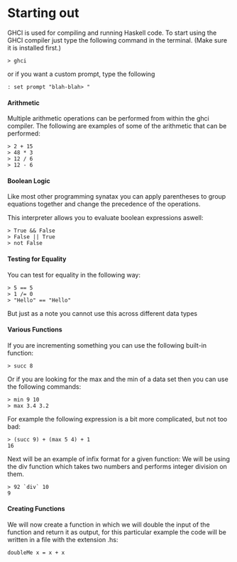 # Starting out 

GHCI is used for compiling and running Haskell code.
To start using the GHCI compiler just type the following command in the terminal. (Make sure it is installed first.)

```
> ghci
```

or if you want a custom prompt, type the following

```
: set prompt "blah-blah> "
```

#### Arithmetic
Multiple arithmetic operations can be performed from within the ghci compiler. The following are examples of some of the arithmetic that can be performed:

```
> 2 + 15
> 48 * 3
> 12 / 6
> 12 - 6
```

#### Boolean Logic
Like most other programming synatax you can apply parentheses to group equations together and change the precedence of the operations.

This interpreter allows you to evaluate boolean expressions aswell:

```
> True && False
> False || True
> not False
```

#### Testing for Equality
You can test for equality in the following way:

```
> 5 == 5
> 1 /= 0
> "Hello" == "Hello"
```

But just as a note you cannot use this across different data types

#### Various Functions
If you are incrementing something you can use the following built-in function:

```
> succ 8
```

Or if you are looking for the max and the min of a data set then you can use the following commands:

```
> min 9 10
> max 3.4 3.2
```

For example the following expression is a bit more complicated, but not too bad:

```
> (succ 9) + (max 5 4) + 1
16
```

Next will be an example of infix format for a given function:
We will be using the div function which takes two numbers and performs integer division on them.

```
> 92 `div` 10 
9
```

#### Creating Functions
We will now create a function in which we will double the input of the function and return it as output, for this particular example the code will be written in a file with the extension .hs:
```
doubleMe x = x + x
```















